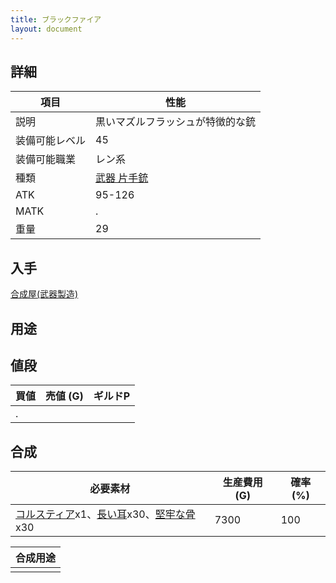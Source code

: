 ```yaml
---
title: ブラックファイア
layout: document
---
```

## 詳細


|項目|性能|
|---|---|
|説明|黒いマズルフラッシュが特徴的な銃|
|装備可能レベル|45|
|装備可能職業|レン系|
|種類|[武器 片手銃](武器(片手銃))|
|ATK|95-126|
|MATK|.|
|重量|29|

## 入手

[合成屋(武器製造)](合成屋(武器製造))

## 用途


## 値段


|買値|売値 (G)|ギルドP|
|---|---|---|
|.|||	

## 合成


|必要素材|生産費用 (G)|確率 (%)|
|---|---|---|
|[コルスティア](コルスティア)x1、[長い耳](長い耳)x30、[堅牢な骨](堅牢な骨)x30|7300|100|


|合成用途|
|---|
||